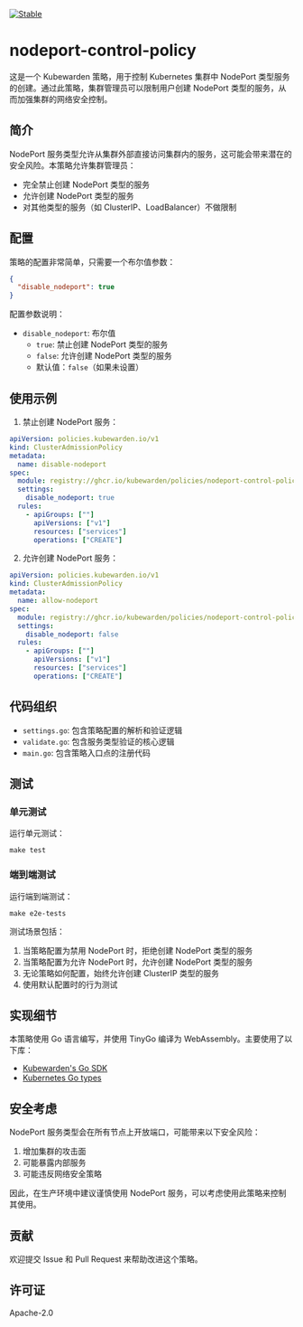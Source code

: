 [![Stable](https://img.shields.io/badge/status-stable-brightgreen?style=for-the-badge)](https://github.com/kubewarden/community/blob/main/REPOSITORIES.md#stable)

# nodeport-control-policy

这是一个 Kubewarden 策略，用于控制 Kubernetes 集群中 NodePort 类型服务的创建。通过此策略，集群管理员可以限制用户创建 NodePort 类型的服务，从而加强集群的网络安全控制。

## 简介

NodePort 服务类型允许从集群外部直接访问集群内的服务，这可能会带来潜在的安全风险。本策略允许集群管理员：
- 完全禁止创建 NodePort 类型的服务
- 允许创建 NodePort 类型的服务
- 对其他类型的服务（如 ClusterIP、LoadBalancer）不做限制

## 配置

策略的配置非常简单，只需要一个布尔值参数：

```json
{
  "disable_nodeport": true
}
```

配置参数说明：
- `disable_nodeport`: 布尔值
  - `true`: 禁止创建 NodePort 类型的服务
  - `false`: 允许创建 NodePort 类型的服务
  - 默认值：`false`（如果未设置）

## 使用示例

1. 禁止创建 NodePort 服务：
```yaml
apiVersion: policies.kubewarden.io/v1
kind: ClusterAdmissionPolicy
metadata:
  name: disable-nodeport
spec:
  module: registry://ghcr.io/kubewarden/policies/nodeport-control-policy:v0.1.0
  settings:
    disable_nodeport: true
  rules:
    - apiGroups: [""]
      apiVersions: ["v1"]
      resources: ["services"]
      operations: ["CREATE"]
```

2. 允许创建 NodePort 服务：
```yaml
apiVersion: policies.kubewarden.io/v1
kind: ClusterAdmissionPolicy
metadata:
  name: allow-nodeport
spec:
  module: registry://ghcr.io/kubewarden/policies/nodeport-control-policy:v0.1.0
  settings:
    disable_nodeport: false
  rules:
    - apiGroups: [""]
      apiVersions: ["v1"]
      resources: ["services"]
      operations: ["CREATE"]
```

## 代码组织

- `settings.go`: 包含策略配置的解析和验证逻辑
- `validate.go`: 包含服务类型验证的核心逻辑
- `main.go`: 包含策略入口点的注册代码

## 测试

### 单元测试

运行单元测试：
```console
make test
```

### 端到端测试

运行端到端测试：
```console
make e2e-tests
```

测试场景包括：
1. 当策略配置为禁用 NodePort 时，拒绝创建 NodePort 类型的服务
2. 当策略配置为允许 NodePort 时，允许创建 NodePort 类型的服务
3. 无论策略如何配置，始终允许创建 ClusterIP 类型的服务
4. 使用默认配置时的行为测试

## 实现细节

本策略使用 Go 语言编写，并使用 TinyGo 编译为 WebAssembly。主要使用了以下库：
- [Kubewarden's Go SDK](https://github.com/kubewarden/policy-sdk-go)
- [Kubernetes Go types](https://github.com/kubewarden/k8s-objects)

## 安全考虑

NodePort 服务类型会在所有节点上开放端口，可能带来以下安全风险：
1. 增加集群的攻击面
2. 可能暴露内部服务
3. 可能违反网络安全策略

因此，在生产环境中建议谨慎使用 NodePort 服务，可以考虑使用此策略来控制其使用。

## 贡献

欢迎提交 Issue 和 Pull Request 来帮助改进这个策略。

## 许可证

Apache-2.0
